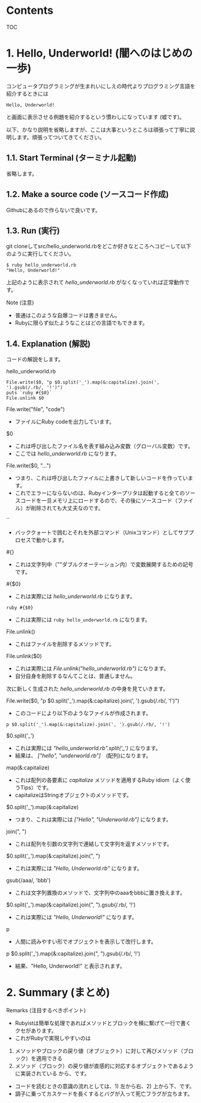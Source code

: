 Contents
=================

TOC

# 1. Hello, Underworld! (闇へのはじめの一歩)

コンピュータプログラミングが生まれいにしえの時代よりプログラミング言語を紹介するときには

```
Hello, Underworld!
```

と画面に表示させる例題を紹介するという慣わしになっています (嘘です)。


以下、かなり説明を省略しますが、ここは大事というところは頑張って丁寧に説明します。頑張ってついてきてください。

## 1.1. Start Terminal (ターミナル起動)

省略します。

## 1.2. Make a source code (ソースコード作成)

Githubにあるので作らないで良いです。

## 1.3. Run (実行)

git cloneしてsrc/hello_underworld.rbをどこか好きなところへコピーして以下のように実行してください。

```
$ ruby hello_underworld.rb
"Hello, Underworld!"
```

上記のように表示されて *hello_underworld.rb* がなくなっていれば正常動作です。

Note (注意)
* 普通はこのような自爆コードは書きません。
* Rubyに限らず似たようなことはどの言語でもできます。

## 1.4. Explanation (解説)

コードの解説をします。

hello_underworld.rb
```
File.write($0, "p $0.split('_').map(&:capitalize).join(', ').gsub(/.rb/, '!')")
puts `ruby #{$0}`
File.unlink $0
```

File.write("file", "code")
* ファイルにRuby codeを出力しています。

$0
* これは呼び出したファイル名を表す組み込み変数（グローバル変数）です。
* ここでは *hello_underworld.rb* になります。

File.write($0, "...")
* つまり、これは呼び出したファイルに上書きして新しいコードを作っています。
* これでエラーにならないのは、Rubyインタープリタは起動すると全てのソースコードを一旦メモリ上にロードするので、その後にソースコード（ファイル）が削除されても大丈夫なのです。

``
* バッククォートで囲むとそれを外部コマンド（Unixコマンド）としてサブプロセスで動かします。

#{}
* これは文字列中（""ダブルクオーテーション内）で変数展開するための記号です。

#{$0}
* これは実際には *hello_underworld.rb* になります。

`ruby #{$0}`
* これは実際には `ruby hello_underworld.rb` になります。

File.unlink()
* これはファイルを削除するメソッドです。

File.unlink($0)
* これは実際には *File.unlink("hello_underworld.rb")* になります。
* 自分自身を削除するなんてことは、普通しません。

次に新しく生成された *hello_underworld.rb* の中身を見ていきます。

File.write($0, "p $0.split('_').map(&:capitalize).join(', ').gsub(/.rb/, '!')")
* このコードにより以下のようなファイルが作成されます。

```
p $0.split('_').map(&:capitalize).join(', ').gsub(/.rb/, '!')
```

$0.split('_')
* これは実際には *"hello_underworld.rb".split('_')* になります。
* 結果は、 *["hello", "underworld.rb"]*　(配列)になります。

map(&:capitalize)
* これは配列の各要素に *capitalize* メソッドを適用するRuby idiom（よく使うTips）です。
* capitalizeはStringオブジェクトのメソッドです。

$0.split('_').map(&:capitalize)
* つまり、これは実際には *["Hello", "Underworld.rb"]* になります。

join(", ")
* これは配列を引数の文字列で連結して文字列を返すメソッドです。

$0.split('_').map(&:capitalize).join(", ")
* これは実際には *"Hello, Underworld.rb"* になります。

gsub(/aaa/, 'bbb')
* これは文字列置換のメソッドで、文字列中のaaaをbbbに置き換えます。

$0.split('_').map(&:capitalize).join(", ").gsub(/.rb/, '!')
* これは実際には *"Hello, Underworld!"* になります。

p
* 人間に読みやすい形でオブジェクトを表示して改行します。

p $0.split('_').map(&:capitalize).join(", ").gsub(/.rb/, '!')
* 結果、"Hello, Underworld!" と表示されます。

# 2. Summary (まとめ)

Remarks (注目するべきポイント)
* Rubyistは簡単な処理であればメソッドとブロックを横に繋げて一行で書くクセがあります。
* これがRubyで実現しやすいのは
 1. メソッドやブロックの戻り値（オブジェクト）に対して再びメソッド（ブロック）を適用できる
 2. メソッド（ブロック）の戻り値が直感的に対応するオブジェクトであるように実装されている
 から、です。
* コードを読むときの意識の流れとしては、1) 左から右、2) 上から下、です。
* 調子に乗ってカスケードを長くするとバグが入って死亡フラグが立ちます。




